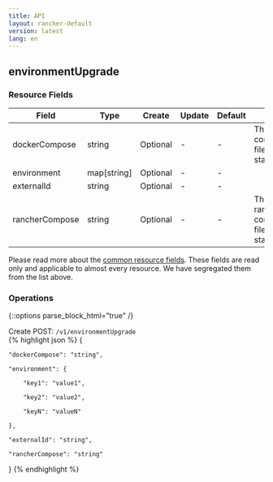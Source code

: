 ```yaml
---
title: API
layout: rancher-default
version: latest
lang: en
---
```


## environmentUpgrade



### Resource Fields

Field | Type | Create | Update | Default | Notes
---|---|---|---|---|---
dockerCompose | string | Optional | - | - | The docker-compose.yml file for the stack
environment | map[string] | Optional | - | - | 
externalId | string | Optional | - | - | 
rancherCompose | string | Optional | - | - | The rancher-compose.yml file for the stack


Please read more about the [common resource fields]({{site.baseurl}}/rancher/{{page.version}}/{{page.lang}}/api/common/). 
These fields are read only and applicable to almost every resource. We have segregated them from the list above.


### Operations
{::options parse_block_html="true" /}



<div class="action">
<span class="header">
Create
<span class="headerright">POST:  <code>/v1/environmentUpgrade</code></span></span>
<div class="action-contents">
{% highlight json %} 
{

	"dockerCompose": "string",

	"environment": {

		"key1": "value1",

		"key2": "value2",

		"keyN": "valueN"

	},

	"externalId": "string",

	"rancherCompose": "string"

} 
{% endhighlight %}
</div>
</div>










